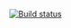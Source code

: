[![Build status](https://ci.appveyor.com/api/projects/status/5qaw6o8wmbuk9r8q/branch/main?svg=true)](https://ci.appveyor.com/project/AlexBloom2022/aqa2-3postmanecho/branch/main)
